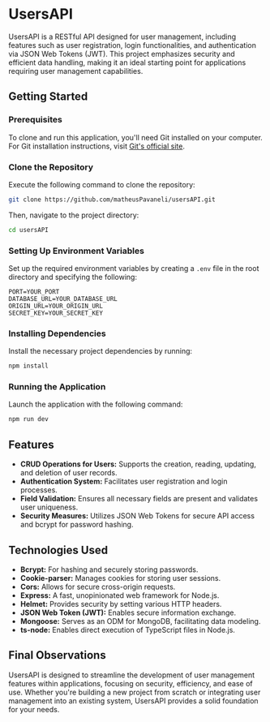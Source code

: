 # UsersAPI

UsersAPI is a RESTful API designed for user management, including features such as user registration, login functionalities, and authentication via JSON Web Tokens (JWT). This project emphasizes security and efficient data handling, making it an ideal starting point for applications requiring user management capabilities.

## Getting Started

### Prerequisites

To clone and run this application, you'll need Git installed on your computer. For Git installation instructions, visit [Git's official site](https://git-scm.com/downloads).

### Clone the Repository

Execute the following command to clone the repository:

```bash
git clone https://github.com/matheusPavaneli/usersAPI.git
```

Then, navigate to the project directory:

```bash
cd usersAPI
```

### Setting Up Environment Variables

Set up the required environment variables by creating a `.env` file in the root directory and specifying the following:

```env
PORT=YOUR_PORT
DATABASE_URL=YOUR_DATABASE_URL
ORIGIN_URL=YOUR_ORIGIN_URL
SECRET_KEY=YOUR_SECRET_KEY
```

### Installing Dependencies

Install the necessary project dependencies by running:

```bash
npm install
```

### Running the Application

Launch the application with the following command:

```bash
npm run dev
```

## Features

- **CRUD Operations for Users:** Supports the creation, reading, updating, and deletion of user records.
- **Authentication System:** Facilitates user registration and login processes.
- **Field Validation:** Ensures all necessary fields are present and validates user uniqueness.
- **Security Measures:** Utilizes JSON Web Tokens for secure API access and bcrypt for password hashing.

## Technologies Used

- **Bcrypt:** For hashing and securely storing passwords.
- **Cookie-parser:** Manages cookies for storing user sessions.
- **Cors:** Allows for secure cross-origin requests.
- **Express:** A fast, unopinionated web framework for Node.js.
- **Helmet:** Provides security by setting various HTTP headers.
- **JSON Web Token (JWT):** Enables secure information exchange.
- **Mongoose:** Serves as an ODM for MongoDB, facilitating data modeling.
- **ts-node:** Enables direct execution of TypeScript files in Node.js.

## Final Observations

UsersAPI is designed to streamline the development of user management features within applications, focusing on security, efficiency, and ease of use. Whether you're building a new project from scratch or integrating user management into an existing system, UsersAPI provides a solid foundation for your needs.